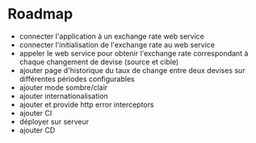 # Roadmap
- connecter l'application à un exchange rate web service
- connecter l'initialisation de l'exchange rate au web service
- appeler le web service pour obtenir l'exchange rate correspondant à chaque changement de devise (source et cible)
- ajouter page d'historique du taux de change entre deux devises sur différentes périodes configurables
- ajouter mode sombre/clair
- ajouter internationalisation
- ajouter et provide http error interceptors
- ajouter CI
- déployer sur serveur
- ajouter CD
